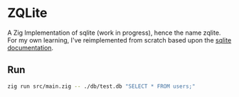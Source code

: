 # ZQLite

A Zig Implementation of sqlite (work in progress), hence the name zqlite. For my own learning, I've reimplemented from scratch based upon the [sqlite documentation](https://www.sqlite.org/fileformat2.html). 

## Run

```bash
zig run src/main.zig -- ./db/test.db "SELECT * FROM users;"
```

